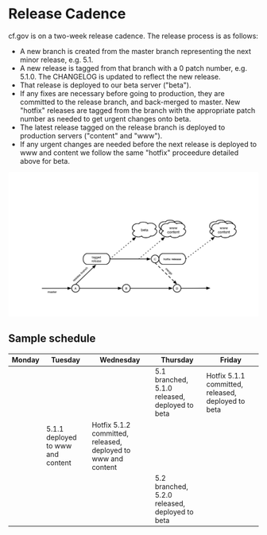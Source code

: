 # Release Cadence

cf.gov is on a two-week release cadence. The release process is as follows:

- A new branch is created from the master branch representing the next minor release, e.g. 5.1. 
- A new release is tagged from that branch with a 0 patch number, e.g. 5.1.0. The CHANGELOG is updated to reflect the new release.
- That release is deployed to our beta server ("beta").
- If any fixes are necessary before going to production, they are committed to the release branch, and back-merged to master. New "hotfix" releases are tagged from the branch with the appropriate patch number as needed to get urgent changes onto beta.
- The latest release tagged on the release branch is deployed to production servers ("content" and "www"). 
- If any urgent changes are needed before the next release is deployed to www and content we follow the same "hotfix" proceedure detailed above for beta.

![Release cadence](img/release-cadence.png)

## Sample schedule

| Monday | Tuesday | Wednesday | Thursday | Friday |
| ------ | ------- | --------- | -------- | ------ | 
| | | | 5.1 branched, 5.1.0 released, deployed to beta | Hotfix 5.1.1 committed, released, deployed to beta |
| | 5.1.1 deployed to www and content | Hotfix 5.1.2 committed, released, deployed to www and content | | |
| | | | 5.2 branched, 5.2.0 released, deployed to beta | | 
